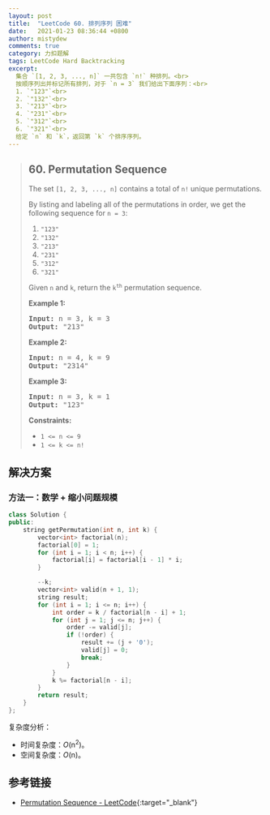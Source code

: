 ```yaml
---
layout: post
title:  "LeetCode 60. 排列序列 困难"
date:   2021-01-23 08:36:44 +0800
author: mistydew
comments: true
category: 力扣题解
tags: LeetCode Hard Backtracking
excerpt:
  集合 `[1, 2, 3, ..., n]` 一共包含 `n!` 种排列。<br>
  按顺序列出并标记所有排列，对于 `n = 3` 我们给出下面序列：<br>
  1. `"123"`<br>
  2. `"132"`<br>
  3. `"213"`<br>
  4. `"231"`<br>
  5. `"312"`<br>
  6. `"321"`<br>
  给定 `n` 和 `k`，返回第 `k` 个排序序列。
---
```

> ## 60. Permutation Sequence
> 
> The set `[1, 2, 3, ..., n]` contains a total of `n!` unique permutations.
> 
> By listing and labeling all of the permutations in order, we get the following
> sequence for `n = 3`:
> 
> 1. `"123"`
> 2. `"132"`
> 3. `"213"`
> 4. `"231"`
> 5. `"312"`
> 6. `"321"`
> 
> Given `n` and `k`, return the <code>k<sup>th</sup></code> permutation
> sequence.
> 
> **Example 1:**
> 
> <pre>
> <strong>Input:</strong> n = 3, k = 3
> <strong>Output:</strong> "213"
> </pre>
> 
> **Example 2:**
> 
> <pre>
> <strong>Input:</strong> n = 4, k = 9
> <strong>Output:</strong> "2314"
> </pre>
> 
> **Example 3:**
> 
> <pre>
> <strong>Input:</strong> n = 3, k = 1
> <strong>Output:</strong> "123"
> </pre>
> 
> **Constraints:**
> 
> * `1 <= n <= 9`
> * `1 <= k <= n!`

## 解决方案

### 方法一：数学 + 缩小问题规模

```cpp
class Solution {
public:
    string getPermutation(int n, int k) {
        vector<int> factorial(n);
        factorial[0] = 1;
        for (int i = 1; i < n; i++) {
            factorial[i] = factorial[i - 1] * i;
        }

        --k;
        vector<int> valid(n + 1, 1);
        string result;
        for (int i = 1; i <= n; i++) {
            int order = k / factorial[n - i] + 1;
            for (int j = 1; j <= n; j++) {
                order -= valid[j];
                if (!order) {
                    result += (j + '0');
                    valid[j] = 0;
                    break;
                }
            }
            k %= factorial[n - i];
        }
        return result;
    }
};
```

复杂度分析：
* 时间复杂度：*O*(n<sup>2</sup>)。
* 空间复杂度：*O*(n)。

## 参考链接

* [Permutation Sequence - LeetCode](https://leetcode.com/problems/permutation-sequence/){:target="_blank"}
